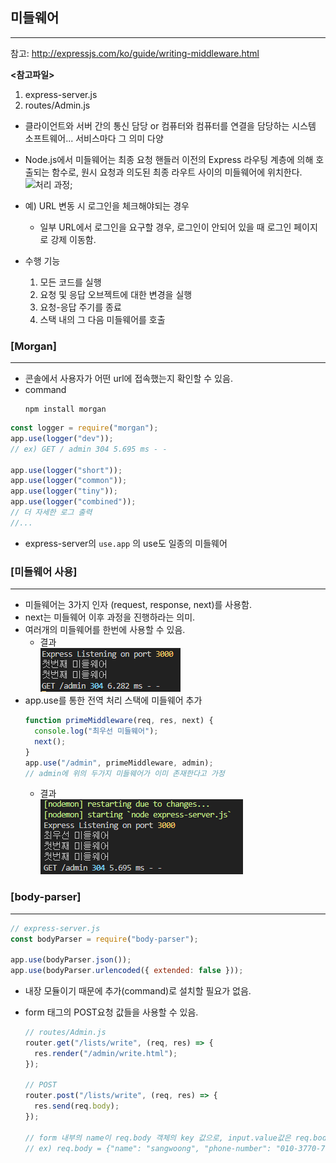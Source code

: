 ## 미들웨어

---

참고: http://expressjs.com/ko/guide/writing-middleware.html

**<참고파일>**

1. express-server.js
2. routes/Admin.js

- 클라이언트와 서버 간의 통신 담당 or 컴퓨터와 컴퓨터를 연결을 담당하는 시스템 소프트웨어... 서비스마다 그 의미 다양
- Node.js에서 미들웨어는 최종 요청 핸들러 이전의 Express 라우팅 계층에 의해 호출되는 함수로, 원시 요청과 의도된 최종 라우트 사이의 미들웨어에 위치한다.
  ![처리 과정](http://expressjs.com/images/express-mw.png);

- 예) URL 변동 시 로그인을 체크해야되는 경우
  - 일부 URL에서 로그인을 요구할 경우, 로그인이 안되어 있을 때 로그인 페이지로 강제 이동함.
- 수행 기능
  1. 모든 코드를 실행
  2. 요청 및 응답 오브젝트에 대한 변경을 실행
  3. 요청-응답 주기를 종료
  4. 스택 내의 그 다음 미들웨어를 호출

### **[Morgan]**

---

- 콘솔에서 사용자가 어떤 url에 접속했는지 확인할 수 있음.
- command
  ```
  npm install morgan
  ```

```javascript
const logger = require("morgan");
app.use(logger("dev"));
// ex) GET / admin 304 5.695 ms - -

app.use(logger("short"));
app.use(logger("common"));
app.use(logger("tiny"));
app.use(logger("combined"));
// 더 자세한 로그 출력
//...
```

- express-server의 `use.app` 의 use도 일종의 미들웨어

### **[미들웨어 사용]**

---

- 미들웨어는 3가지 인자 (request, response, next)를 사용함.
- next는 미들웨어 이후 과정을 진행하라는 의미.
- 여러개의 미들웨어를 한번에 사용할 수 있음.
  - 결과  
    ![미들웨어_admin](./middleware_admin.png)
- app.use를 통한 전역 처리 스택에 미들웨어 추가
  ```javascript
  function primeMiddleware(req, res, next) {
  	console.log("최우선 미들웨어");
  	next();
  }
  app.use("/admin", primeMiddleware, admin);
  // admin에 위의 두가지 미들웨어가 이미 존재한다고 가정
  ```
  - 결과  
    ![미들웨어_app](./middleware_app.png)

### **[body-parser]**

---

```javascript
// express-server.js
const bodyParser = require("body-parser");

app.use(bodyParser.json());
app.use(bodyParser.urlencoded({ extended: false }));
```

- 내장 모듈이기 때문에 추가(command)로 설치할 필요가 없음.
- form 태그의 POST요청 값들을 사용할 수 있음.

  ```javascript
  // routes/Admin.js
  router.get("/lists/write", (req, res) => {
  	res.render("/admin/write.html");
  });

  // POST
  router.post("/lists/write", (req, res) => {
  	res.send(req.body);
  });

  // form 내부의 name이 req.body 객체의 key 값으로, input.value값은 req.body의 value값으로 설정
  // ex) req.body = {"name": "sangwoong", "phone-number": "010-3770-7063", "id": "sangwoong03"}
  ```

